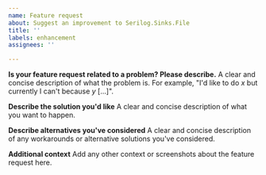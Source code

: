 ```yaml
---
name: Feature request
about: Suggest an improvement to Serilog.Sinks.File
title: ''
labels: enhancement
assignees: ''

---
```


**Is your feature request related to a problem? Please describe.**
A clear and concise description of what the problem is. For example, "I'd like to do _x_ but currently I can't because _y_ [...]".

**Describe the solution you'd like**
A clear and concise description of what you want to happen.

**Describe alternatives you've considered**
A clear and concise description of any workarounds or alternative solutions you've considered.

**Additional context**
Add any other context or screenshots about the feature request here.
